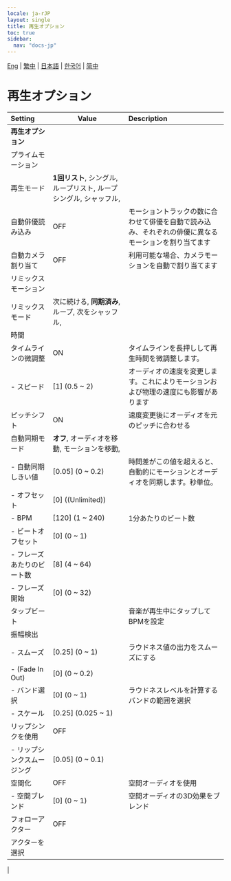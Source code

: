 ```yaml
---
locale: ja-rJP
layout: single
title: 再生オプション
toc: true
sidebar:
  nav: "docs-jp"
---
```

[Eng](/dancexr/menu/2025.4/motion/motion_loader) | [繁中](/tw/dancexr/menu/2025.4/motion/motion_loader) | [日本語](/jp/dancexr/menu/2025.4/motion/motion_loader) | [한국어](/kr/dancexr/menu/2025.4/motion/motion_loader) | [简中](/zh/dancexr/menu/2025.4/motion/motion_loader)

# 再生オプション



| Setting | Value | Description |
| :--- | --- | :--- |
|**再生オプション** | | 
| プライムモーション || 
| 再生モード | **1回リスト**, シングル, ループリスト, ループシングル, シャッフル,  |  |
| 自動俳優読み込み | OFF | モーショントラックの数に合わせて俳優を自動で読み込み、それぞれの俳優に異なるモーションを割り当てます
| 自動カメラ割り当て | OFF | 利用可能な場合、カメラモーションを自動で割り当てます
| リミックスモーション || 
| リミックスモード | 次に続ける, **同期済み**, ループ, 次をシャッフル,  |  |
| 時間 || 
| タイムラインの微調整 | ON | タイムラインを長押しして再生時間を微調整します。
|- スピード | [1] (0.5 ~ 2) | オーディオの速度を変更します。これによりモーションおよび物理の速度にも影響があります
| ピッチシフト | ON | 速度変更後にオーディオを元のピッチに合わせる
| 自動同期モード | **オフ**, オーディオを移動, モーションを移動,  |  |
|- 自動同期しきい値 | [0.05] (0 ~ 0.2) | 時間差がこの値を超えると、自動的にモーションとオーディオを同期します。秒単位。
|- オフセット | [0] ((Unlimited)) | 
|- BPM | [120] (1 ~ 240) | 1分あたりのビート数
|- ビートオフセット | [0] (0 ~ 1) | 
|- フレーズあたりのビート数 | [8] (4 ~ 64) | 
|- フレーズ開始 | [0] (0 ~ 32) | 
| タップビート || 音楽が再生中にタップしてBPMを設定
| 振幅検出 || 
|- スムーズ | [0.25] (0 ~ 1) | ラウドネス値の出力をスムーズにする
|- (Fade In Out) | [0] (0 ~ 0.2) | 
|- バンド選択 | [0] (0 ~ 1) | ラウドネスレベルを計算するバンドの範囲を選択
|- スケール | [0.25] (0.025 ~ 1) | 
| リップシンクを使用 | OFF | 
|- リップシンクスムージング | [0.05] (0 ~ 0.1) | 
| 空間化 | OFF | 空間オーディオを使用
|- 空間ブレンド | [0] (0 ~ 1) | 空間オーディオの3D効果をブレンド
| フォローアクター | OFF | 
| アクターを選択 |  |  |
|
